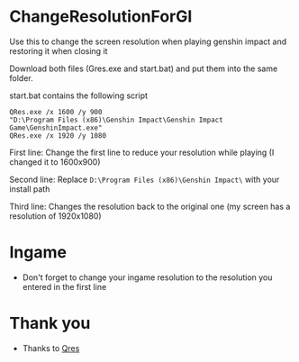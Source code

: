 # ChangeResolutionForGI
Use this to change the screen resolution when playing genshin impact and restoring it when closing it 


Download both files (Gres.exe and start.bat) and put them into the same folder.

start.bat contains the following script
```
QRes.exe /x 1600 /y 900
"D:\Program Files (x86)\Genshin Impact\Genshin Impact Game\GenshinImpact.exe"
QRes.exe /x 1920 /y 1080
```

First line: Change the first line to reduce your resolution while playing (I changed it to 1600x900)

Second line: Replace `D:\Program Files (x86)\Genshin Impact\` with your install path

Third line: Changes the resolution back to the original one (my screen has a resolution of 1920x1080)


# Ingame
- Don't forget to change your ingame resolution to the resolution you entered in the first line


# Thank you
- Thanks to [Qres](http://qres.sourceforge.net/)